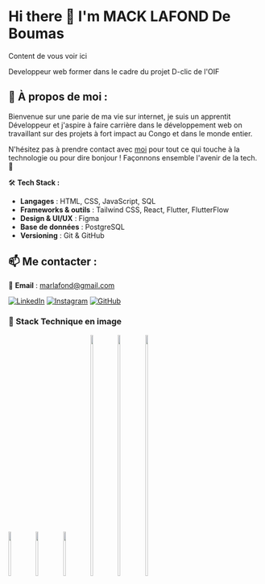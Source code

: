 # Hi there 👋 I'm **MACK LAFOND De Boumas**

Content de vous voir ici

Developpeur web former dans le cadre du projet D-clic de l'OIF

## 🚀 À propos de moi :
Bienvenue sur une parie de ma vie sur internet, je suis un apprentit Développeur et j'aspire à faire carrière dans le développement web on travaillant sur des projets à fort impact au Congo et dans le monde entier.

N'hésitez pas à prendre contact avec [moi](#) pour tout ce qui touche à la technologie ou pour dire bonjour ! Façonnons ensemble l'avenir de la tech. 🌟

🛠 **Tech Stack :** 
- **Langages** : HTML, CSS, JavaScript, SQL
- **Frameworks & outils** : Tailwind CSS, React, Flutter, FlutterFlow
- **Design & UI/UX** : Figma
- **Base de données** : PostgreSQL
- **Versioning** : Git & GitHub

## 📫 Me contacter :
📧 **Email** : marlafond@gmail.com

[![LinkedIn](https://img.shields.io/badge/LinkedIn-blue?style=for-the-badge&logo=linkedin)](https://www.linkedin.com/in/de-boumas-mack-lafond/)
[![Instagram](https://img.shields.io/badge/Instagram-E4405F?style=for-the-badge&logo=instagram)](https://instagram.com/tonhandle) [![GitHub](https://img.shields.io/badge/GitHub-000?style=for-the-badge&logo=github)](https://github.com/tonhandle)

### 🎨 Stack Technique en image
<img src="https://i.pinimg.com/736x/91/17/48/91174838481320be811fa7da10a51fea.jpg" height="15%" width="10%"/> <img src="https://repository-images.githubusercontent.com/539560750/278d0bbf-6aaf-4f38-a18f-e328305bcd7b" height="15%" width="10%"/> <img src="https://delta-dev-software.fr/wp-content/uploads/2024/02/react-logo-freelogovectors.net_.png" height="15%" width="10%"/> <img src="https://miro.medium.com/v2/resize:fit:1400/1*oPL8C-i04sqAUoOS_da9aA.jpeg" height="35%" width="10%"/> <img src="https://media.licdn.com/dms/image/v2/D4D12AQGZ2Hek_UgBsg/article-cover_image-shrink_600_2000/article-cover_image-shrink_600_2000/0/1689418463906?e=2147483647&v=beta&t=7D19jb1E-eo0F09_2NDug3GaTuH0zcJ4w9DTWiubI3g" height="35%" width="10%"/> <img src="https://gotrialpro.com/wp-content/uploads/edd/2024/07/Figma-Free-Plan.png" height="35%" width="10%"/>




